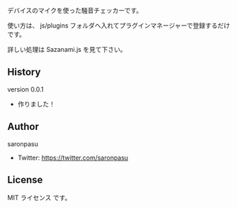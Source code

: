 デバイスのマイクを使った騒音チェッカーです。

使い方は、 js/plugins フォルダへ入れてプラグインマネージャーで登録するだけです。

詳しい処理は Sazanami.js を見て下さい。

## History
version 0.0.1
- 作りました！

## Author
saronpasu

- Twitter: https://twitter.com/saronpasu

## License
MIT ライセンス です。
